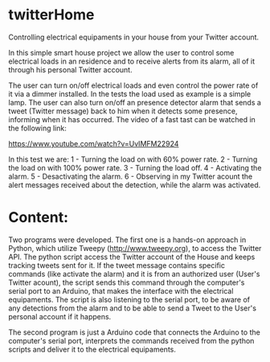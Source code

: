 # twitterHome
Controlling electrical equipaments in your house from your Twitter account.

In this simple smart house project we allow the user to control some electrical loads in an residence and to receive alerts from its alarm, all of it through his personal Twitter account.

The user can turn on/off electrical loads and even control the power rate of it via a dimmer installed. In the tests the load used as example is a simple lamp. The user can also turn on/off an presence detector alarm that sends a tweet (Twitter message) back to him when it detects some presence, informing when it has occurred. The video of a fast tast can be watched in the following link: 

https://www.youtube.com/watch?v=UvIMFM22924

In this test we are:
1 - Turning the load on with 60% power rate.
2 - Turning the load on with 100% power rate.
3 - Turning the load off.
4 - Activating the alarm.
5 - Desactivating the alarm.
6 - Observing in my Twitter acount the alert messages received about the detection, while the alarm was activated.

# Content:

Two programs were developed. The first one is a hands-on approach in Python, which utilize Tweepy (http://www.tweepy.org), to access the Twitter API. The python script access the Twitter account of the House and keeps tracking tweets sent for it. If the tweet message contains specific commands (like activate the alarm) and it is from an authorized user (User's Twitter acount), the script sends this command through the computer's serial port to an Arduino, that makes the interface with the electrical equipaments. The script is also listening to the serial port, to be aware of any detections from the alarm and to be able to send a Tweet to the User's personal account if it happens.

The second program is just a Arduino code that connects the Arduino to the computer's serial port, interprets the commands received from the python scripts and deliver it to the electrical equipaments.
